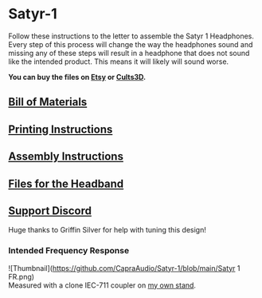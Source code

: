 # Satyr-1

Follow these instructions to the letter to assemble the Satyr 1 Headphones. Every step of this process will change the way the headphones sound and missing any of these steps will result in a headphone that does not sound like the intended product. This means it will likely will sound worse.  

**You can buy the files on
[Etsy](https://www.etsy.com/listing/1514795781/satyr-1-3d-printable-headphone-files) or [Cults3D](https://cults3d.com/en/3d-model/gadget/satyr-1-headphones).**

## [Bill of Materials](https://github.com/CapraAudio/Satyr-1/blob/main/Bill-of-Materials.md)

## [Printing Instructions](https://github.com/CapraAudio/Satyr-1/blob/main/Printing-Instructions.md)

## [Assembly Instructions](https://github.com/CapraAudio/Satyr-1/blob/main/Assembly-Instructions.md)

## [Files for the Headband](https://www.printables.com/model/429232-capra-headband-v2)

## [Support Discord](https://discord.gg/fb4HdDvErF)

Huge thanks to Griffin Silver for help with tuning this design!

### Intended Frequency Response

![Thumbnail](https://github.com/CapraAudio/Satyr-1/blob/main/Satyr 1 FR.png)  
Measured with a clone IEC-711 coupler on [my own stand](https://www.printables.com/model/506860-iec711-stand).
